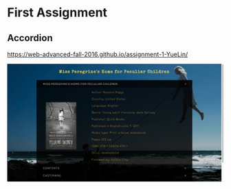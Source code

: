 # First Assignment

## Accordion

https://web-advanced-fall-2016.github.io/assignment-1-YueLin/


![Alt text](/src/ScreenShot1.png?raw=true "screenShot")
<!-- ![Alt text](/src/ScreenShot2.png?raw=true "screenShot") -->
